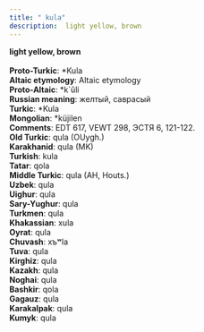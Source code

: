```yaml
---
title: " kula"
description:  light yellow, brown
---
```

<strong> light yellow, brown</strong><br><br>
<strong>Proto-Turkic</strong>:  *Kula<br>
<strong>Altaic etymology</strong>:  Altaic etymology<br>
<strong> Proto-Altaic</strong>:  *k`ŭli<br>
<strong>Russian meaning</strong>:  желтый, саврасый<br>
<strong>Turkic</strong>:  *Kula<br>
<strong>Mongolian</strong>:  *küjilen<br>
<strong>Comments</strong>:  EDT 617, VEWT 298, ЭСТЯ 6, 121-122.<br>
<strong>Old Turkic</strong>:  qula (OUygh.)<br>
<strong>Karakhanid</strong>:  qula (MK)<br>
<strong>Turkish</strong>:  kula<br>
<strong>Tatar</strong>:  qola<br>
<strong>Middle Turkic</strong>:  qula (AH, Houts.)<br>
<strong>Uzbek</strong>:  qula<br>
<strong>Uighur</strong>:  qula<br>
<strong>Sary-Yughur</strong>:  qula<br>
<strong>Turkmen</strong>:  qula<br>
<strong>Khakassian</strong>:  xula<br>
<strong>Oyrat</strong>:  qula<br>
<strong>Chuvash</strong>:  xъʷla<br>
<strong>Tuva</strong>:  qula<br>
<strong>Kirghiz</strong>:  qula<br>
<strong>Kazakh</strong>:  qula<br>
<strong>Noghai</strong>:  qula<br>
<strong>Bashkir</strong>:  qola<br>
<strong>Gagauz</strong>:  qula<br>
<strong>Karakalpak</strong>:  qula<br>
<strong>Kumyk</strong>:  qula<br>


